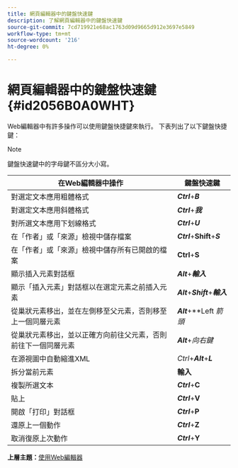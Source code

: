 ```yaml
---
title: 網頁編輯器中的鍵盤快速鍵
description: 了解網頁編輯器中的鍵盤快速鍵
source-git-commit: 7cd719921e68ac1763d09d9665d912e3697e5849
workflow-type: tm+mt
source-wordcount: '216'
ht-degree: 0%

---
```



# 網頁編輯器中的鍵盤快速鍵 {#id2056B0A0WHT}

Web編輯器中有許多操作可以使用鍵盤快捷鍵來執行。 下表列出了以下鍵盤快捷鍵：

>[!NOTE]
>
> 鍵盤快速鍵中的字母鍵不區分大小寫。

| 在Web編輯器中操作 | 鍵盤快速鍵 |
|-----------------------|-----------------|
| 對選定文本應用粗體格式 | ***Ctrl***+***B*** |
| 對選定文本應用斜體格式 | ***Ctrl***+***我*** |
| 對所選文本應用下划線格式 | ***Ctrl***+***U*** |
| 在「作者」或「來源」檢視中儲存檔案 | ***Ctrl***+**Shift**+***S*** |
| 在「作者」或「來源」檢視中儲存所有已開啟的檔案 | **Ctrl**+**S** |
| 顯示插入元素對話框 | ***Alt***+***輸入*** |
| 顯示「插入元素」對話框以在選定元素之前插入元素 | ***Alt***+***Shift***+***輸入*** |
| 從巢狀元素移出，並在左側移至父元素，否則移至上一個同層元素 | ***Alt***+**Left *箭頭* |
| 從巢狀元素移出，並以正確方向前往父元素，否則前往下一個同層元素 | ***Alt***+*向右鍵* |
| 在源視圖中自動縮進XML | *Ctrl*+***Alt***+***L*** |
| 拆分當前元素 | **輸入** |
| 複製所選文本 | ***Ctrl***+**C** |
| 貼上 | ***Ctrl***+**V** |
| 開啟「打印」對話框 | ***Ctrl***+**P** |
| 還原上一個動作 | ***Ctrl***+**Z** |
| 取消復原上次動作 | ***Ctrl***+**Y** |

**上層主題：**[&#x200B;使用Web編輯器](web-editor.md)

